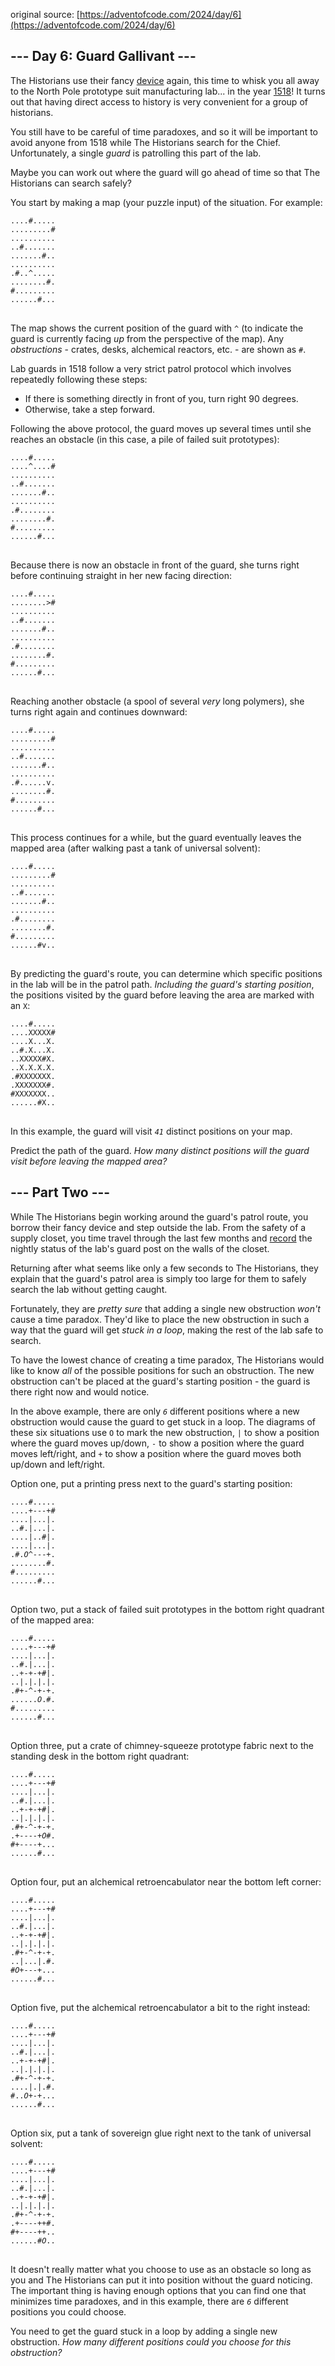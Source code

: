 original source: [https://adventofcode.com/2024/day/6](https://adventofcode.com/2024/day/6)
## --- Day 6: Guard Gallivant ---
The Historians use their fancy [device](4) again, this time to whisk you all away to the North Pole prototype suit manufacturing lab... in the year [1518](/2018/day/5)! It turns out that having direct access to history is very convenient for a group of historians.

You still have to be careful of time paradoxes, and so it will be important to avoid anyone from 1518 while The Historians search for the Chief. Unfortunately, a single <em>guard</em> is patrolling this part of the lab.

Maybe you can work out where the guard will go ahead of time so that The Historians can search safely?

You start by making a map (your puzzle input) of the situation. For example:

<pre>
<code>....#.....
.........#
..........
..#.......
.......#..
..........
.#..^.....
........#.
#.........
......#...
</code>
</pre>

The map shows the current position of the guard with <code>^</code> (to indicate the guard is currently facing <em>up</em> from the perspective of the map). Any <em>obstructions</em> - crates, desks, alchemical reactors, etc. - are shown as <code>#</code>.

Lab guards in 1518 follow a very strict patrol protocol which involves repeatedly following these steps:


 - If there is something directly in front of you, turn right 90 degrees.
 - Otherwise, take a step forward.

Following the above protocol, the guard moves up several times until she reaches an obstacle (in this case, a pile of failed suit prototypes):

<pre>
<code>....#.....
....^....#
..........
..#.......
.......#..
..........
.#........
........#.
#.........
......#...
</code>
</pre>

Because there is now an obstacle in front of the guard, she turns right before continuing straight in her new facing direction:

<pre>
<code>....#.....
........>#
..........
..#.......
.......#..
..........
.#........
........#.
#.........
......#...
</code>
</pre>

Reaching another obstacle (a spool of several <em>very</em> long polymers), she turns right again and continues downward:

<pre>
<code>....#.....
.........#
..........
..#.......
.......#..
..........
.#......v.
........#.
#.........
......#...
</code>
</pre>

This process continues for a while, but the guard eventually leaves the mapped area (after walking past a tank of universal solvent):

<pre>
<code>....#.....
.........#
..........
..#.......
.......#..
..........
.#........
........#.
#.........
......#v..
</code>
</pre>

By predicting the guard's route, you can determine which specific positions in the lab will be in the patrol path. <em>Including the guard's starting position</em>, the positions visited by the guard before leaving the area are marked with an <code>X</code>:

<pre>
<code>....#.....
....XXXXX#
....X...X.
..#.X...X.
..XXXXX#X.
..X.X.X.X.
.#XXXXXXX.
.XXXXXXX#.
#XXXXXXX..
......#X..
</code>
</pre>

In this example, the guard will visit <code><em>41</em></code> distinct positions on your map.

Predict the path of the guard. <em>How many distinct positions will the guard visit before leaving the mapped area?</em>


## --- Part Two ---
While The Historians begin working around the guard's patrol route, you borrow their fancy device and step outside the lab. From the safety of a supply closet, you time travel through the last few months and [record](/2018/day/4) the nightly status of the lab's guard post on the walls of the closet.

Returning after what seems like only a few seconds to The Historians, they explain that the guard's patrol area is simply too large for them to safely search the lab without getting caught.

Fortunately, they are <em>pretty sure</em> that adding a single new obstruction <em>won't</em> cause a time paradox. They'd like to place the new obstruction in such a way that the guard will get <em>stuck in a loop</em>, making the rest of the lab safe to search.

To have the lowest chance of creating a time paradox, The Historians would like to know <em>all</em> of the possible positions for such an obstruction. The new obstruction can't be placed at the guard's starting position - the guard is there right now and would notice.

In the above example, there are only <code><em>6</em></code> different positions where a new obstruction would cause the guard to get stuck in a loop. The diagrams of these six situations use <code>O</code> to mark the new obstruction, <code>|</code> to show a position where the guard moves up/down, <code>-</code> to show a position where the guard moves left/right, and <code>+</code> to show a position where the guard moves both up/down and left/right.

Option one, put a printing press next to the guard's starting position:

<pre>
<code>....#.....
....+---+#
....|...|.
..#.|...|.
....|..#|.
....|...|.
.#.<em>O</em>^---+.
........#.
#.........
......#...
</code>
</pre>

Option two, put a stack of failed suit prototypes in the bottom right quadrant of the mapped area:


<pre>
<code>....#.....
....+---+#
....|...|.
..#.|...|.
..+-+-+#|.
..|.|.|.|.
.#+-^-+-+.
......<em>O</em>.#.
#.........
......#...
</code>
</pre>

Option three, put a crate of chimney-squeeze prototype fabric next to the standing desk in the bottom right quadrant:

<pre>
<code>....#.....
....+---+#
....|...|.
..#.|...|.
..+-+-+#|.
..|.|.|.|.
.#+-^-+-+.
.+----+<em>O</em>#.
#+----+...
......#...
</code>
</pre>

Option four, put an alchemical retroencabulator near the bottom left corner:

<pre>
<code>....#.....
....+---+#
....|...|.
..#.|...|.
..+-+-+#|.
..|.|.|.|.
.#+-^-+-+.
..|...|.#.
#<em>O</em>+---+...
......#...
</code>
</pre>

Option five, put the alchemical retroencabulator a bit to the right instead:

<pre>
<code>....#.....
....+---+#
....|...|.
..#.|...|.
..+-+-+#|.
..|.|.|.|.
.#+-^-+-+.
....|.|.#.
#..<em>O</em>+-+...
......#...
</code>
</pre>

Option six, put a tank of sovereign glue right next to the tank of universal solvent:

<pre>
<code>....#.....
....+---+#
....|...|.
..#.|...|.
..+-+-+#|.
..|.|.|.|.
.#+-^-+-+.
.+----++#.
#+----++..
......#<em>O</em>..
</code>
</pre>

It doesn't really matter what you choose to use as an obstacle so long as you and The Historians can put it into position without the guard noticing. The important thing is having enough options that you can find one that minimizes time paradoxes, and in this example, there are <code><em>6</em></code> different positions you could choose.

You need to get the guard stuck in a loop by adding a single new obstruction. <em>How many different positions could you choose for this obstruction?</em>


